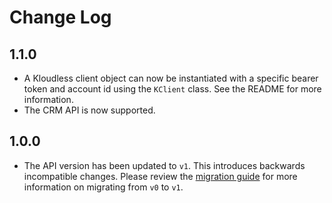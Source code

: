 # Change Log

## 1.1.0
* A Kloudless client object can now be instantiated with a specific bearer
  token and account id using the `KClient` class. See the README for more
  information.
* The CRM API is now supported.

## 1.0.0

* The API version has been updated to `v1`. This introduces backwards
  incompatible changes. Please review the
  [migration guide](https://developers.kloudless.com/docs/v1/migration)
  for more information on migrating from `v0` to `v1`.
